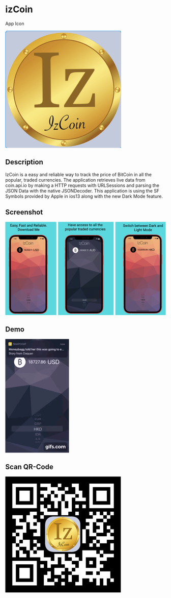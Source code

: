 # izCoin
App Icon


![App icon](SC/izCoin.png)


## Description

IzCoin is a easy and reliable way to track the price of BitCoin in all the popular, traded currencies. The application retrieves live data from coin.api.io by making a HTTP requests with URLSessions and parsing the JSON Data with the native JSONDecoder. This application is using the SF Symbols provided by Apple in ios13 along with the new Dark Mode feature.

## Screenshot
![](SC/333.png)

## Demo
![](gif-2.gif)

## Scan QR-Code 
![](SC/qr-code.jpg)
